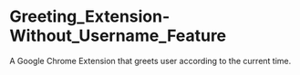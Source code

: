 # Greeting_Extension-Without_Username_Feature
A Google Chrome Extension that greets user according to the current time.
